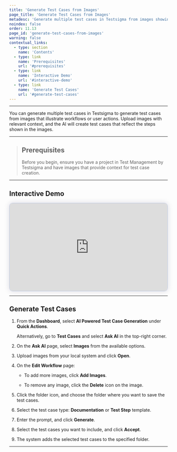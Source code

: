 ```yaml
---
title: 'Generate Test Cases from Images'
page_title: 'Generate Test Cases from Images'
metadesc: 'Generate multiple test cases in Testsigma from images showing workflows or actions. Upload images with context, and AI creates detailed, step-by-step test cases'
noindex: false
order: 11.13
page_id: 'generate-test-cases-from-images'
warning: false
contextual_links:
  - type: section
    name: 'Contents'
  - type: link
    name: 'Prerequisites'
    url: '#prerequisites'
  - type: link
    name: 'Interactive Demo'
    url: '#interactive-demo'
  - type: link
    name: 'Generate Test Cases'
    url: '#generate-test-cases'
---
```


---

You can generate multiple test cases in Testsigma to generate test cases from images that illustrate workflows or user actions. Upload images with relevant context, and the AI will create test cases that reflect the steps shown in the images.

---

> ## **Prerequisites**
>
> Before you begin, ensure you have a project in Test Management by Testsigma and have images that provide context for test case creation.

---

## **Interactive Demo**

<div>
  <script async src="https://js.storylane.io/js/v2/storylane.js"></script>
  <div class="sl-embed" style="position:relative;padding-bottom:calc(50.52% + 25px);width:100%;height:0;transform:scale(1)">
    <iframe loading="lazy" class="sl-demo" src="https://app.storylane.io/demo/amqzh7zofc2w?embed=inline" name="sl-embed" allow="fullscreen" allowfullscreen style="position:absolute;top:0;left:0;width:100%!important;height:100%!important;border:1px solid rgba(63,95,172,0.35);box-shadow: 0px 0px 18px rgba(26, 19, 72, 0.15);border-radius:10px;box-sizing:border-box;"></iframe>
  </div>
</div>

---

## **Generate Test Cases**

1. From the **Dashboard**, select **AI Powered Test Case Generation** under **Quick Actions**.

   Alternatively, go to **Test Cases** and select **Ask AI** in the top-right corner.

2. On the **Ask AI** page, select **Images** from the available options.

3. Upload images from your local system and click **Open**.

4. On the **Edit Workflow** page:

   - To add more images, click **Add Images**.

   - To remove any image, click the **Delete** icon on the image.

5. Click the folder icon, and choose the folder where you want to save the test cases.

6. Select the test case type: **Documentation** or **Test Step** template.

7. Enter the prompt, and click **Generate**.

8. Select the test cases you want to include, and click **Accept**.

9. The system adds the selected test cases to the specified folder.

---

